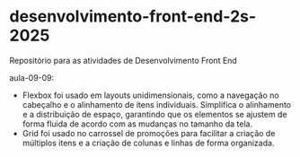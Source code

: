 # desenvolvimento-front-end-2s-2025
Repositório para as atividades de Desenvolvimento Front End

aula-09-09: 
- Flexbox foi usado em layouts unidimensionais, como a navegação no cabeçalho e o alinhamento de itens individuais. Simplifica o alinhamento e a distribuição de espaço, garantindo que os elementos se ajustem de forma fluida de acordo com as mudanças no tamanho da tela.
- Grid foi usado no carrossel de promoções para facilitar a criação de múltiplos itens e a criação de colunas e linhas de forma organizada.
